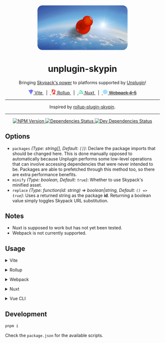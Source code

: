 <div align="center">
  <img alt="Skypin Logo" src="https://github.com/marshallcb/skypin/raw/main/meta/skypin.png" width="300">
  <h1>unplugin-skypin</h1>
  <p>Bringing <a href="https://docs.skypack.dev/#skypack-vs-traditional-cdns">Skypack's power</a> to platforms supported by <a href="https://github.com/unjs/unplugin#unplugin">Unplugin</a>!</p>
  <p>
    <a href="https://vitejs.dev/">
      <img alt="Vite Logo" src="./.github/images/vite.svg" width="16" height="16">&nbsp;Vite
    </a>&nbsp;&nbsp;|&nbsp;&nbsp;<a href="https://rollupjs.org/guide/en/#overview">
      <img alt="Rollup Logo" src="./.github/images/rollup.svg" width="16" height="16">&nbsp;Rollup
    </a>&nbsp;&nbsp;|&nbsp;&nbsp;<a href="https://nuxtjs.org/">
      <img alt="Nuxt Logo" src="./.github/images/nuxt.svg" width="16" height="16">&nbsp;Nuxt
    </a>&nbsp;&nbsp;|&nbsp;&nbsp;<a href="https://webpack.js.org/concepts/">
      <img alt="Webpack Logo" src="./.github/images/webpack.svg" width="16" height="16">&nbsp;<strike>Webpack 4-5</strike>
    </a>
  </p>
  <hr>
  <p>Inspired by <a href="https://github.com/MarshallCB/rollup-plugin-skypin#usage">rollup-plugin-skypin</a>.</p>
  <hr>
  <p>
    <a href="https://www.npmjs.com/package/@tropicalraisel/unplugin-skypin">
      <img alt="NPM Version" src="https://img.shields.io/npm/v/@tropicalraisel/unplugin-skypin?logo=npm&label=npm&color=CB3837">
    </a>
    <a href="https://david-dm.org/tropicalraisel/unplugin-skypin">
      <img alt="Dependencies Status" src="https://status.david-dm.org/gh/tropicalraisel/unplugin-skypin.svg">
    </a>
    <a href="https://david-dm.org/tropicalraisel/unplugin-skypin?type=dev">
      <img alt="Dev Dependencies Status" src="https://status.david-dm.org/gh/tropicalraisel/unplugin-skypin.svg?type=dev">
    </a>
  </p>
</div>

## Options

- `packages` *(Type: string[], Default: `[]`)*: Declare the package imports that should be changed here. This is done manually opposed to automatically because Unplugin performs some low-level operations that can involve accessing dependencies that were never intended to be. Packages are able to prefetched through this method too, so there are extra performance benefits.
- `minify` *(Type: boolean, Default: `true`)*: Whether to use Skypack's minified asset.
- `replace` *(Type: function(id: string) => boolean|string, Default: `() => true`)*: Uses a returned string as the package **id**. Returning a boolean value simply toggles Skypack URL substitution.

## Notes

- Nuxt is supposed to work but has not yet been tested.
- Webpack is not currently supported.

## Usage

<details>
<summary>Vite</summary><br>

```ts
// vite.config.{m}js
import skypin from '@tropicalraisel/unplugin-skypin/vite'
import { defineConfig } from 'vite'

export default defineConfig({
  plugins: [
    skypin({
      packages: [
        /* imports to change here */
      ],
      /* other options */
    }),
  ],
})
```

<br></details>

<details>
<summary>Rollup</summary><br>

```ts
// rollup.config.{m}js
import skypin from '@tropicalraisel/unplugin-skypin/rollup'

export default {
  input: 'src/index.js',
  output: {
    dir: 'dist',
    format: 'esm',
  },
  plugins: [
    skypin({
      packages: [
        /* imports to change here */
      ],
      /* other options */
    }),
  ],
}
```

<br></details>


<details>
<summary>Webpack</summary><br>

```ts
// webpack.config.{c}js
module.exports = {
  /* ... */
  plugins: [
    require('@tropicalraisel/unplugin-skypin/webpack').default({ /* options */ })
  ]
}
```

<br></details>

<details>
<summary>Nuxt</summary><br>

```ts
// nuxt.config.{m}js
export default {
  buildModules: [
    ['@tropicalraisel/unplugin-skypin/nuxt', { /* options */ }],
  ],
}
```

> This module works for both Nuxt 2 and [Nuxt Vite](https://github.com/nuxt/vite)

<br></details>

<details>
<summary>Vue CLI</summary><br>

```ts
// vue.config.{c}js
module.exports = {
  configureWebpack: {
    plugins: [
      require('@tropicalraisel/unplugin-skypin/webpack').default({ /* options */ }),
    ],
  },
}
```

<br></details>

## Development

```bash
pnpm i
```

Check the `package.json` for the available scripts.
